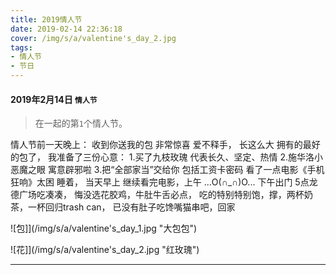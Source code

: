 ```yaml
---
title: 2019情人节
date: 2019-02-14 22:36:18
cover: /img/s/a/valentine's_day_2.jpg
tags:
- 情人节
- 节日 
---
```


#### 2019年2月14日 `情人节`

> 在一起的第`1`个情人节。

情人节前一天晚上：
收到你送我的包 非常惊喜 爱不释手，
长这么大 拥有的最好的包了，
我准备了三份心意：
1.买了九枝玫瑰 代表长久、坚定、热情 
2.施华洛小恶魔之眼 寓意辟邪啦 
3.把“全部家当”交给你 包括工资卡密码
看了一点电影《手机狂响》太困 睡着，
当天早上 继续看完电影，上午 ...O(∩_∩)O... 
下午出门 5点龙德广场吃凑凑，
悔没选花胶鸡，牛肚牛舌必点， 
吃的特别特别饱，撑，两杯奶茶，一杯回归trash can， 
已没有肚子吃馋嘴猫串吧，回家


![包]](/img/s/a/valentine's_day_1.jpg "大包包")

![花]](/img/s/a/valentine's_day_2.jpg "红玫瑰")


<!-- > `高能预警：` 使用手机流量时：慎重点击，图大、耗流量，`WiFi环境下`观看

[点这里 `更多照片`](/img/s/xizang/p.html#02) -->


***